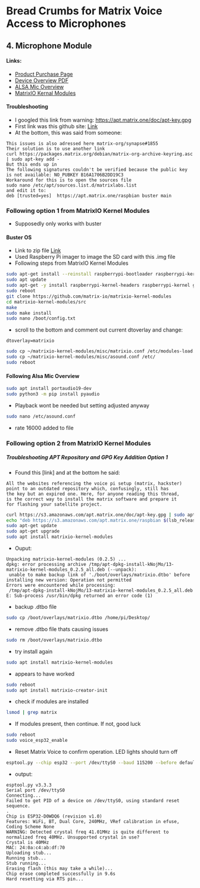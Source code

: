 # Bread Crumbs for Matrix Voice Access to Microphones



## 4. Microphone Module
#### Links:
- [Product Purchase Page](https://www.newark.com/matrix-labs/matrix-voice-esp/voice-development-board-spartan/dp/55AC2404?gclid=Cj0KCQjwiIOmBhDjARIsAP6YhSVaI4keeU8VfIYhUSqK6x4ST3JNHzf88cvQXWHzEGxW4CGrv8TJlCUaAo5qEALw_wcB&mckv=_dc%7Cpcrid%7C%7Cplid%7C%7Ckword%7C%7Cmatch%7C%7Cslid%7C%7Cproduct%7C55AC2404%7Cpgrid%7C%7Cptaid%7C%7C&CMP=KNC-GUSA-PMAX-Shopping-High-ROAS-S40)
- [Device Overview PDF](https://www.farnell.com/datasheets/2608206.pdf?_ga=2.219371345.993533472.1539793131-901402398.1539269224)
- [ALSA Mic Overview](https://matrix-io.github.io/matrix-documentation/matrix-lite/py-reference/alsa-mics/)
- [MatrixIO Kernal Modules](https://github.com/matrix-io/matrixio-kernel-modules/blob/master/README.md#option-1-package-installation)



#### Troubleshooting
- I googled this link from warning: https://apt.matrix.one/doc/apt-key.gpg
- First link was this github site: [Link](https://github.com/matrix-io/matrix-creator-init/issues/57)
- At the bottom, this was said from someone:

~~~
This issues is also adressed here matrix-org/synapse#1855
Their solution is to use another link
curl https://packages.matrix.org/debian/matrix-org-archive-keyring.asc | sudo apt-key add -
But this ends up in
The following signatures couldn't be verified because the public key is not available: NO_PUBKEY B16A1706B2DD19C3
Workaround for this is to open the sources file
sudo nano /etc/apt/sources.list.d/matrixlabs.list
and edit it to:
deb [trusted=yes]  https://apt.matrix.one/raspbian buster main
~~~

### Following option 1 from MatrixIO Kernel Modules
- Supposedly only works with buster

#### Buster OS
- Link to zip file [Link](https://downloads.raspberrypi.org/raspios_armhf/images/raspios_armhf-2021-05-28/2021-05-07-raspios-buster-armhf.zip)
- Used Raspberry Pi imager to image the SD card with this .img file
- Following steps from MatrixIO Kernel Modules

```zsh
sudo apt-get install --reinstall raspberrypi-bootloader raspberrypi-kernel
sudo apt update
sudo apt-get -y install raspberrypi-kernel-headers raspberrypi-kernel git 
sudo reboot
git clone https://github.com/matrix-io/matrixio-kernel-modules
cd matrixio-kernel-modules/src
make
sudo make install
sudo nano /boot/config.txt
```
- scroll to the bottom and comment out current dtoverlay and change:
~~~
dtoverlay=matrixio
~~~
```zsh
sudo cp ~/matrixio-kernel-modules/misc/matrixio.conf /etc/modules-load.d/
sudo cp ~/matrixio-kernel-modules/misc/asound.conf /etc/
sudo reboot
```

#### Following Alsa Mic Overview
```zsh
sudo apt install portaudio19-dev 
sudo python3 -m pip install pyaudio
```
- Playback wont be needed but setting adjusted anyway
```zsh
sudo nano /etc/asound.conf
```
- rate 16000 added to file


### Following option 2 from MatrixIO Kernel Modules

##### Troubleshooting APT Repository and GPG Key Addition Option 1
- Found this [link] and at the bottom he said:
~~~
All the websites referencing the voice pi setup (matrix, hackster) 
point to an outdated repository which, confusingly, still has 
the key but an expired one. Here, for anyone reading this thread, 
is the correct way to install the matrix software and prepare it 
for flashing your satellite project.
~~~
```zsh
curl https://s3.amazonaws.com/apt.matrix.one/doc/apt-key.gpg | sudo apt-key add -
echo "deb https://s3.amazonaws.com/apt.matrix.one/raspbian $(lsb_release -sc) main" | sudo tee /etc/apt/sources.list.d/matrixlabs.list
sudo apt-get update
sudo apt-get upgrade
sudo apt install matrixio-kernel-modules
```
- Ouput:
~~~
Unpacking matrixio-kernel-modules (0.2.5) ...
dpkg: error processing archive /tmp/apt-dpkg-install-kNojMo/13-matrixio-kernel-modules_0.2.5_all.deb (--unpack):
 unable to make backup link of './boot/overlays/matrixio.dtbo' before installing new version: Operation not permitted
Errors were encountered while processing:
 /tmp/apt-dpkg-install-kNojMo/13-matrixio-kernel-modules_0.2.5_all.deb
E: Sub-process /usr/bin/dpkg returned an error code (1)
~~~
- backup .dtbo file
```zsh
sudo cp /boot/overlays/matrixio.dtbo /home/pi/Desktop/
```
- remove .dtbo file thats causing issues
```zsh
sudo rm /boot/overlays/matrixio.dtbo
```
- try install again
```zsh
sudo apt install matrixio-kernel-modules
```
- appears to have worked
```zsh
sudo reboot
sudo apt install matrixio-creator-init
```
- check if modules are installed
```zsh
lsmod | grep matrix
```
- If modules present, then continue. If not, good luck
```zsh
sudo reboot
sudo voice_esp32_enable
```
- Reset Matrix Voice to confirm operation. LED lights should turn off
```zsh
esptool.py --chip esp32 --port /dev/ttyS0 --baud 115200 --before default_reset --after hard_reset erase_flash
```
- output:
~~~
esptool.py v3.3.3
Serial port /dev/ttyS0
Connecting...
Failed to get PID of a device on /dev/ttyS0, using standard reset sequence.
.
Chip is ESP32-D0WDQ6 (revision v1.0)
Features: WiFi, BT, Dual Core, 240MHz, VRef calibration in efuse, Coding Scheme None
WARNING: Detected crystal freq 41.01MHz is quite different to normalized freq 40MHz. Unsupported crystal in use?
Crystal is 40MHz
MAC: 24:0a:c4:ab:df:70
Uploading stub...
Running stub...
Stub running...
Erasing flash (this may take a while)...
Chip erase completed successfully in 9.6s
Hard resetting via RTS pin...
~~~










